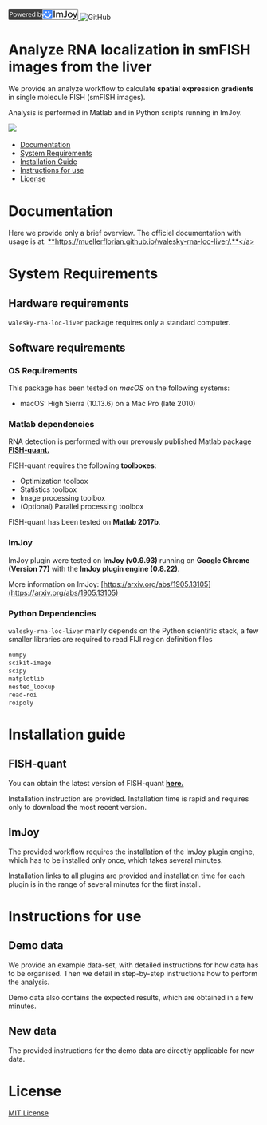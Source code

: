 <a href="https://imjoy.io" target="_blank" ><img src="https://raw.githubusercontent.com/muellerflorian/walesky-rna-loc-liver/master/docs/img/imjoy-logo-powered.svg?sanitize=true" width="140"></img>
</a>
![GitHub](https://img.shields.io/github/license/muellerflorian/walesky-rna-loc-liver)

# Analyze RNA localization in smFISH images from the liver
We provide an analyze workflow to calculate **spatial expression gradients**
in single molecule FISH (smFISH images).

Analysis is performed in Matlab and in Python scripts running in ImJoy.

<img src="https://muellerflorian.github.io/walesky-rna-loc-liver/img/exprdensity.png" width="600px"></img>

- [Documentation](#documentation)
- [System Requirements](#system-requirements)
- [Installation Guide](#installation-guide)
- [Instructions for use](#instructions-for-use)
- [License](#license)

# Documentation
Here we provide only a brief overview. The officiel documentation with usage is at:
<a href="https://muellerflorian.github.io/walesky-rna-loc-liver/" target="_blank">**https://muellerflorian.github.io/walesky-rna-loc-liver/.**</a>

# System Requirements
## Hardware requirements
`walesky-rna-loc-liver` package requires only a standard computer.

## Software requirements

### OS Requirements
This package has been tested on *macOS* on the following systems:
+ macOS: High Sierra (10.13.6) on a Mac Pro (late 2010)

### Matlab dependencies
RNA detection is performed with our prevously published Matlab package
<a href="https://bitbucket.org/muellerflorian/fish_quant" target="_blank">**FISH-quant.**</a>

FISH-quant requires the following **toolboxes**:
* Optimization toolbox
* Statistics toolbox
* Image processing toolbox
* (Optional) Parallel processing toolbox

FISH-quant has been tested on **Matlab 2017b**.

### ImJoy
ImJoy plugin were tested on **ImJoy (v0.9.93)** running on **Google Chrome (Version 77)** with the **ImJoy plugin engine (0.8.22)**.

More information on ImJoy: [https://arxiv.org/abs/1905.13105](https://arxiv.org/abs/1905.13105)

### Python Dependencies
`walesky-rna-loc-liver` mainly depends on the Python scientific stack, a few smaller libraries
are required to read FIJI region definition files

```
numpy
scikit-image
scipy
matplotlib
nested_lookup
read-roi
roipoly
```

# Installation guide

## FISH-quant
You can obtain the latest version of FISH-quant
<a href="https://bitbucket.org/muellerflorian/fish_quant" target="_blank">**here.**</a>

Installation instruction are provided. Installation time is rapid and requires only
to download the most recent version.

## ImJoy
The provided workflow requires the installation of the ImJoy plugin engine, which
has to be installed only once, which takes several minutes.

Installation links to all plugins are provided and installation time for each plugin
is in the range of several minutes for the first install.

# Instructions for use

## Demo data
We provide an example data-set, with detailed instructions for how
data has to be organised. Then we detail in step-by-step instructions how to
perform the analysis.

Demo data also contains the expected results, which are obtained
in a few minutes.

## New data
The provided instructions for the demo data are directly applicable for new data.

# License
[MIT License](https://github.com/muellerflorian/walesky-rna-loc-liver/blob/master/LICENSE)
